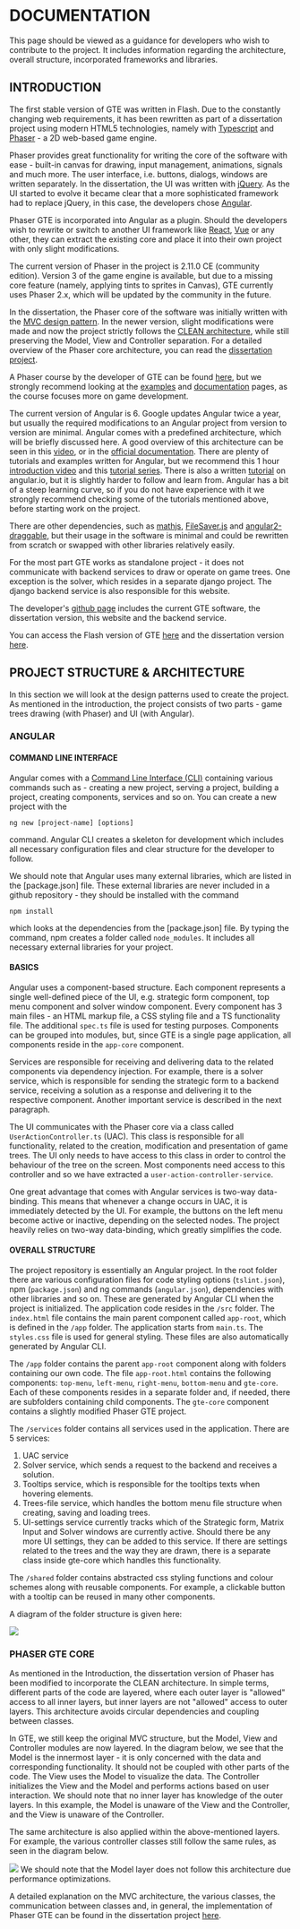 # DOCUMENTATION 

This page should be viewed as a guidance for developers who wish to
contribute to the project. It includes information regarding the
architecture, overall structure, incorporated frameworks and libraries.

## INTRODUCTION

The first stable version of GTE was written in Flash. Due to the
constantly changing web requirements, it has been rewritten as part of a
dissertation project using modern HTML5 technologies, namely with
[Typescript](https://www.typescriptlang.org/) and
[Phaser](https://phaser.io/) - a 2D web-based game engine.

Phaser provides great functionality for writing the core of the software
with ease - built-in canvas for drawing, input management, animations,
signals and much more. The user interface, i.e. buttons, dialogs,
windows are written separately. In the dissertation, the UI was written
with [jQuery](https://jquery.com/). As the UI started to
evolve it became clear that a more sophisticated framework had to
replace jQuery, in this case, the developers chose
[Angular](https://angular.io/).

Phaser GTE is incorporated into Angular as a plugin. Should the
developers wish to rewrite or switch to another UI framework like
[React](https://reactjs.org/),
[Vue](https://vuejs.org/) or any other, they can extract
the existing core and place it into their own project with only slight
modifications.

The current version of Phaser in the project is 2.11.0 CE (community
edition). Version 3 of the game engine is available, but due to a
missing core feature (namely, applying tints to sprites in Canvas), GTE
currently uses Phaser 2.x, which will be updated by the community in the
future.

In the dissertation, the Phaser core of the software was initially
written with the [MVC design
pattern](https://en.wikipedia.org/wiki/Model%E2%80%93view%E2%80%93controller).
In the newer version, slight modifications were made and now the project
strictly follows the [CLEAN
architecture](https://android.jlelse.eu/thoughts-on-clean-architecture-b8449d9d02df),
while still preserving the Model, View and Controller separation. For a
detailed overview of the Phaser core architecture, you can read the
[dissertation
project](https://drive.google.com/file/d/0B1qR_aQJgeLsbmhwNVIzcXE1MDQ/view).

A Phaser course by the developer of GTE can be found
[here](https://www.youtube.com/watch?v=TUxpZr2Ekpg&list=PLRsPe93DnzPOrVx111HHMW0w4tXe0zdLb),
but we strongly recommend looking at the
[examples](https://phaser.io/examples) and
[documentation](https://phaser.io/docs/2.6.2/index) pages,
as the course focuses more on game development.

The current version of Angular is 6. Google updates Angular twice a
year, but usually the required modifications to an Angular project from
version to version are minimal. Angular comes with a predefined
architecture, which will be briefly discussed here. A good overview of
this architecture can be seen in this
[video](https://www.youtube.com/watch?v=svPlLuoTEaQ&t=55s),
or in the [official
documentation](https://angular.io/guide/architecture).
There are plenty of tutorials and examples written for Angular, but we
recommend this 1 hour [introduction
video](https://www.youtube.com/watch?v=z4JUm0Bq9AM) and
this [tutorial
series](https://www.youtube.com/watch?v=0eWrpsCLMJQ&list=PLC3y8-rFHvwhBRAgFinJR8KHIrCdTkZcZ).
There is also a written
[tutorial](https://angular.io/tutorial) on angular.io, but
it is slightly harder to follow and learn from. Angular has a bit of a
steep learning curve, so if you do not have experience with it we
strongly recommend checking some of the tutorials mentioned above,
before starting work on the project.

There are other dependencies, such as
[mathjs](https://www.npmjs.com/package/mathjs),
[FileSaver.js](https://www.npmjs.com/package/file-saver)
and
[angular2-draggable](https://www.npmjs.com/package/angular2-draggable),
but their usage in the software is minimal and could be rewritten from
scratch or swapped with other libraries relatively easily.

For the most part GTE works as standalone project - it does not
communicate with backend services to draw or operate on game trees. One
exception is the solver, which resides in a separate django project. The
django backend service is also responsible for this website.

The developer's [github
page](https://github.com/Martin-Antonov) includes the
current GTE software, the dissertation version, this website and the
backend service.

You can access the Flash version of GTE
[here](http://gte.csc.liv.ac.uk/gte/builder/) and the
dissertation version [here](https://lse68123.github.io/).

## PROJECT STRUCTURE & ARCHITECTURE 

In this section we will look at the design patterns used to create the
project. As mentioned in the introduction, the project consists of two
parts - game trees drawing (with Phaser) and UI (with Angular).

### ANGULAR 

#### COMMAND LINE INTERFACE 

Angular comes with a [Command Line Interface
(CLI)](https://cli.angular.io/) containing various
commands such as - creating a new project, serving a project, building a
project, creating components, services and so on. You can create a new
project with the 

    ng new [project-name] [options]

command. Angular CLI creates
a skeleton for development which includes all necessary configuration
files and clear structure for the developer to follow.

We should note that Angular uses many external libraries, which are
listed in the [package.json] file. These
external libraries are never included in a github repository - they
should be installed with the command 

    npm install

which looks at the dependencies from the
[package.json] file. By typing the
command, npm creates a folder called `node_modules`.
It includes all necessary external libraries for your
project.

#### BASICS 

Angular uses a component-based structure. Each component represents a
single well-defined piece of the UI, e.g. strategic form component, top
menu component and solver window component. Every component has 3 main
files - an HTML markup file, a
CSS styling file and a
TS functionality file. The additional
`spec.ts` file is used for testing
purposes. Components can be grouped into modules, but, since GTE is a
single page application, all components reside in the
`app-core` component.

Services are responsible for receiving and delivering data to the
related components via dependency injection. For example, there is a
solver service, which is responsible for sending the strategic form to a
backend service, receiving a solution as a response and delivering it to
the respective component. Another important service is described in the
next paragraph.

The UI communicates with the Phaser core via a class called
`UserActionController.ts` (UAC). This
class is responsible for all functionality, related to the creation,
modification and presentation of game trees. The UI only needs to have
access to this class in order to control the behaviour of the tree on
the screen. Most components need access to this controller and so we
have extracted a `user-action-controller-service`.

One great advantage that comes with Angular services is two-way
data-binding. This means that whenever a change occurs in UAC, it is
immediately detected by the UI. For example, the buttons on the left
menu become active or inactive, depending on the selected nodes. The
project heavily relies on two-way data-binding, which greatly simplifies
the code.

#### OVERALL STRUCTURE 

The project repository is essentially an Angular project. In the root
folder there are various configuration files for code styling options
(`tslint.json`),
npm (`package.json`) and ng commands (`angular.json`),
dependencies with other libraries and so on.
These are generated by Angular CLI when the project
is initialized. The application code resides in the `/src` folder.
The `index.html` file contains the main parent component called
`app-root`, which is defined in the
`/app` folder. The application starts
from `main.ts`. The
`styles.css` file is used for general
styling. These files are also automatically generated by Angular CLI.

The `/app` folder contains the parent
`app-root` component along with folders
containing our own code. The file `app-root.html` contains the following components:
`top-menu`, `left-menu`, `right-menu`,
`bottom-menu` and `gte-core`. Each of these components resides in a separate folder
and, if needed, there are subfolders containing child components. The
`gte-core` component contains a slightly
modified Phaser GTE project.

The `/services` folder contains all
services used in the application. There are 5 services:

1.  UAC service
2.  Solver service, which sends a request to the backend and receives a
    solution.
3.  Tooltips service, which is responsible for the tooltips texts when
    hovering elements.
4.  Trees-file service, which handles the bottom menu file structure
    when creating, saving and loading trees.
5.  UI-settings service currently tracks which of the Strategic form,
    Matrix Input and Solver windows are currently active. Should there
    be any more UI settings, they can be added to this service. If there
    are settings related to the trees and the way they are drawn, there
    is a separate class inside gte-core which handles this
    functionality.

The `/shared` folder contains abstracted
css styling functions and colour schemes along with reusable components.
For example, a clickable button with a tooltip can be reused in many
other components.

A diagram of the folder structure is given here:

![](./PICS/angular-structure.jpg)

### PHASER GTE CORE 

As mentioned in the Introduction, the dissertation version of Phaser has
been modified to incorporate the CLEAN architecture. In simple terms,
different parts of the code are layered, where each outer layer is
"allowed" access to all inner layers, but inner layers are not "allowed"
access to outer layers. This architecture avoids circular dependencies
and coupling between classes.

In GTE, we still keep the original MVC structure, but the Model, View
and Controller modules are now layered. In the diagram below, we see
that the Model is the innermost layer - it is only concerned with the
data and corresponding functionality. It should not be coupled with
other parts of the code. The View uses the Model to visualize the data.
The Controller initializes the View and the Model and performs actions
based on user interaction. We should note that no inner layer has
knowledge of the outer layers. In this example, the Model is unaware of
the View and the Controller, and the View is unaware of the Controller.

The same architecture is also applied within the above-mentioned layers.
For example, the various controller classes still follow the same rules,
as seen in the diagram below.

![](./PICS/clean-architecture.png)
We should note that the Model layer does not follow this
architecture due performance optimizations.

A detailed explanation on the MVC architecture, the various classes, the
communication between classes and, in general, the implementation of
Phaser GTE can be found in the dissertation project
[here](./Dissertation68123.pdf).
